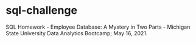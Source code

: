 # sql-challenge
SQL Homework - Employee Database: A Mystery in Two Parts - Michigan State University Data Analytics Bootcamp; May 16, 2021.
